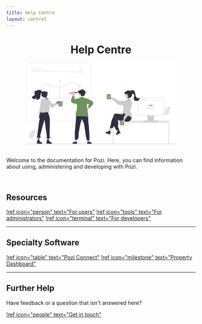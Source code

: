 ```yaml
---
title: Help Centre
layout: central
---
```


#

<div style="text-align:center;">
  <h1>Help Centre</h1>
  <img src="/static/img/undraw/undraw_team_collaboration_re_ow29.svg" style="width:400px">
</div>

<br/>

Welcome to the documentation for Pozi. Here, you can find information about using, administering and developing with Pozi.

<br/>

## Resources

[!ref icon="person" text="For users"](/user-guide/)
[!ref icon="tools" text="For administrators"](/administrator-guide/)
[!ref icon="terminal" text="For developers"](/developer-guide/)

---

## Specialty Software

[!ref icon="table" text="Pozi Connect"](/pozi-connect/)
[!ref icon="milestone" text="Property Dashboard"](/property-dashboard/)

---

## Further Help

Have feedback or a question that isn't answered here?

[!ref icon="people" text="Get in touch"](/contact/)
